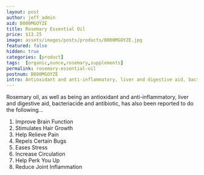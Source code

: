 ```yaml
---
layout: post
author: jeff_admin
aid: B000MGOYZE
title: Rosemary Essential Oil
price: $13.25
image: assets/images/posts/products/B000MGOYZE.jpg
featured: false
hidden: true
categories: [product]
tags:  [organic,ounce,rosemary,supplements]
permalink: rosemary-essential-oil
postnum: B000MGOYZE
intro: Antioxidant and anti-inflammatory, liver and digestive aid, bacteriacide and antibiotic.
---
```

Rosemary oil, as well as being an antioxidant and anti-inflammatory, liver and digestive aid, bacteriacide and antibiotic, has also been reported to do the following...
1. Improve Brain Function
2. Stimulates Hair Growth
3. Help Relieve Pain
4. Repels Certain Bugs
5. Eases Stress
6. Increase Circulation
7. Help Perk You Up
8. Reduce Joint Inflammation
